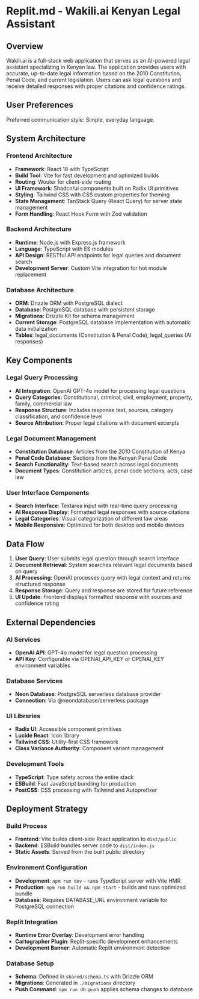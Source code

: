 # Replit.md - Wakili.ai Kenyan Legal Assistant

## Overview

Wakili.ai is a full-stack web application that serves as an AI-powered legal assistant specializing in Kenyan law. The application provides users with accurate, up-to-date legal information based on the 2010 Constitution, Penal Code, and current legislation. Users can ask legal questions and receive detailed responses with proper citations and confidence ratings.

## User Preferences

Preferred communication style: Simple, everyday language.

## System Architecture

### Frontend Architecture
- **Framework**: React 18 with TypeScript
- **Build Tool**: Vite for fast development and optimized builds
- **Routing**: Wouter for client-side routing
- **UI Framework**: Shadcn/ui components built on Radix UI primitives
- **Styling**: Tailwind CSS with CSS custom properties for theming
- **State Management**: TanStack Query (React Query) for server state management
- **Form Handling**: React Hook Form with Zod validation

### Backend Architecture
- **Runtime**: Node.js with Express.js framework
- **Language**: TypeScript with ES modules
- **API Design**: RESTful API endpoints for legal queries and document search
- **Development Server**: Custom Vite integration for hot module replacement

### Database Architecture
- **ORM**: Drizzle ORM with PostgreSQL dialect
- **Database**: PostgreSQL database with persistent storage
- **Migrations**: Drizzle Kit for schema management
- **Current Storage**: PostgreSQL database implementation with automatic data initialization
- **Tables**: legal_documents (Constitution & Penal Code), legal_queries (AI responses)

## Key Components

### Legal Query Processing
- **AI Integration**: OpenAI GPT-4o model for processing legal questions
- **Query Categories**: Constitutional, criminal, civil, employment, property, family, commercial law
- **Response Structure**: Includes response text, sources, category classification, and confidence level
- **Source Attribution**: Proper legal citations with document excerpts

### Legal Document Management
- **Constitution Database**: Articles from the 2010 Constitution of Kenya
- **Penal Code Database**: Sections from the Kenyan Penal Code
- **Search Functionality**: Text-based search across legal documents
- **Document Types**: Constitution articles, penal code sections, acts, case law

### User Interface Components
- **Search Interface**: Textarea input with real-time query processing
- **AI Response Display**: Formatted legal responses with source citations
- **Legal Categories**: Visual categorization of different law areas
- **Mobile Responsive**: Optimized for both desktop and mobile devices

## Data Flow

1. **User Query**: User submits legal question through search interface
2. **Document Retrieval**: System searches relevant legal documents based on query
3. **AI Processing**: OpenAI processes query with legal context and returns structured response
4. **Response Storage**: Query and response are stored for future reference
5. **UI Update**: Frontend displays formatted response with sources and confidence rating

## External Dependencies

### AI Services
- **OpenAI API**: GPT-4o model for legal question processing
- **API Key**: Configurable via OPENAI_API_KEY or OPENAI_KEY environment variables

### Database Services
- **Neon Database**: PostgreSQL serverless database provider
- **Connection**: Via @neondatabase/serverless package

### UI Libraries
- **Radix UI**: Accessible component primitives
- **Lucide React**: Icon library
- **Tailwind CSS**: Utility-first CSS framework
- **Class Variance Authority**: Component variant management

### Development Tools
- **TypeScript**: Type safety across the entire stack
- **ESBuild**: Fast JavaScript bundling for production
- **PostCSS**: CSS processing with Tailwind and Autoprefixer

## Deployment Strategy

### Build Process
- **Frontend**: Vite builds client-side React application to `dist/public`
- **Backend**: ESBuild bundles server code to `dist/index.js`
- **Static Assets**: Served from the built public directory

### Environment Configuration
- **Development**: `npm run dev` - runs TypeScript server with Vite HMR
- **Production**: `npm run build && npm start` - builds and runs optimized bundle
- **Database**: Requires DATABASE_URL environment variable for PostgreSQL connection

### Replit Integration
- **Runtime Error Overlay**: Development error handling
- **Cartographer Plugin**: Replit-specific development enhancements
- **Development Banner**: Automatic Replit environment detection

### Database Setup
- **Schema**: Defined in `shared/schema.ts` with Drizzle ORM
- **Migrations**: Generated in `./migrations` directory
- **Push Command**: `npm run db:push` applies schema changes to database